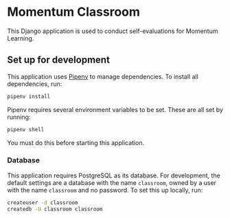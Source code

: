 # Momentum Classroom

This Django application is used to conduct self-evaluations for Momentum Learning.

## Set up for development

This application uses [Pipenv](https://pipenv.kennethreitz.org/en/latest/) to manage dependencies. To install all dependencies, run:

```sh
pipenv install
```

Pipenv requires several environment variables to be set. These are all set by running:

```sh
pipenv shell
```

You must do this before starting this application.

### Database

This application requires PostgreSQL as its database. For development, the default settings are a database with the name `classroom`, owned by a user with the name `classroom` and no password. To set this up locally, run:

```sh
createuser -d classroom
createdb -U classroom classroom
```
